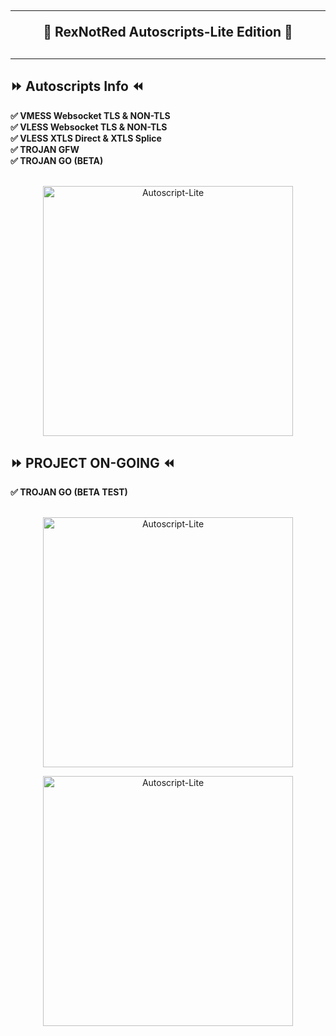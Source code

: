 <!DOCTYPE html>
<h2 align="center">
<hr>
🔱 RexNotRed Autoscripts-Lite Edition 🔱
<h2><hr>

## ⏩ Autoscripts Info ⏪
<b>
✅ VMESS Websocket TLS & NON-TLS <br>
✅ VLESS Websocket TLS & NON-TLS <br>
✅ VLESS XTLS Direct & XTLS Splice <br>
✅ TROJAN GFW <br>
✅ TROJAN GO (BETA)<br>
<br>
</b>
<p align="center">
<img src="https://user-images.githubusercontent.com/86051875/136363437-3cef873a-565d-4cee-aed7-bbde4a85397f.png" width="400" title="Autoscript-Lite">
</p>

## ⏩ PROJECT ON-GOING ⏪
<b>
✅ TROJAN GO (BETA TEST)<br>
<br>
</b>
<p align="center">
<img src="https://user-images.githubusercontent.com/86051875/136398069-e571572d-bf71-486e-928a-4df455591b48.png" width="400" title="Autoscript-Lite">
</p>
<p align="center">
<img src="https://user-images.githubusercontent.com/86051875/136400850-a25dc52c-1a2c-4e98-a159-85eb1f162d95.png" width="400" title="Autoscript-Lite">
</p>
